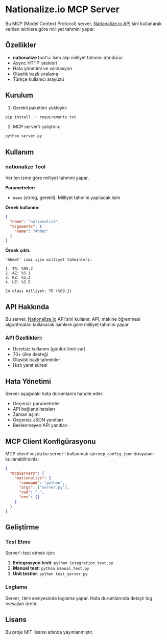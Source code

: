 # Nationalize.io MCP Server

Bu MCP (Model Context Protocol) server, [Nationalize.io API](https://nationalize.io)'sini kullanarak verilen isimlere göre milliyet tahmini yapar.

## Özellikler

- **nationalize** tool'u: İsim alıp milliyet tahmini döndürür
- Async HTTP istekleri
- Hata yönetimi ve validasyon
- Olasılık bazlı sıralama
- Türkçe kullanıcı arayüzü

## Kurulum

1. Gerekli paketleri yükleyin:
```bash
pip install -r requirements.txt
```

2. MCP server'ı çalıştırın:
```bash
python server.py
```

## Kullanım

### nationalize Tool

Verilen isme göre milliyet tahmini yapar.

**Parametreler:**
- `name` (string, gerekli): Milliyet tahmini yapılacak isim

**Örnek kullanım:**
```json
{
  "name": "nationalize",
  "arguments": {
    "name": "Ahmet"
  }
}
```

**Örnek çıktı:**
```
'Ahmet' ismi için milliyet tahminleri:

1. TR: %89.2
2. AZ: %5.1
3. KZ: %3.2
4. UZ: %2.5

En olası milliyet: TR (%89.2)
```

## API Hakkında

Bu server, [Nationalize.io](https://nationalize.io) API'sini kullanır. API, makine öğrenmesi algoritmaları kullanarak isimlere göre milliyet tahmini yapar.

### API Özellikleri:
- Ücretsiz kullanım (günlük limit var)
- 70+ ülke desteği
- Olasılık bazlı tahminler
- Hızlı yanıt süresi

## Hata Yönetimi

Server aşağıdaki hata durumlarını handle eder:
- Geçersiz parametreler
- API bağlantı hataları
- Zaman aşımı
- Geçersiz JSON yanıtları
- Beklenmeyen API yanıtları

## MCP Client Konfigürasyonu

MCP client'ınızda bu server'ı kullanmak için `mcp_config.json` dosyasını kullanabilirsiniz:

```json
{
  "mcpServers": {
    "nationalize": {
      "command": "python",
      "args": ["server.py"],
      "cwd": ".",
      "env": {}
    }
  }
}
```

## Geliştirme

### Test Etme

Server'ı test etmek için:

1. **Entegrasyon testi**: `python integration_test.py`
2. **Manuel test**: `python manual_test.py`
3. **Unit testler**: `python test_server.py`

### Loglama

Server, `INFO` seviyesinde loglama yapar. Hata durumlarında detaylı log mesajları üretir.

## Lisans

Bu proje MIT lisansı altında yayınlanmıştır.
